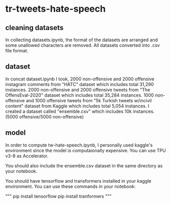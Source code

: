 # tr-tweets-hate-speech

cleaning datasets
----------------
In collecting datasets.ipynb, the format of the datasets are arranged and some unallowed characters are removed.
All datasets converted into .csv file format.

dataset
----------------
In concat dataset.ipynb I took, 
2000 non-offensive and 2000 offensive instagram comments from "HATC" dataset which includes total 31,290 instances.
2000 non-offensive and 2000 offensive tweets from "The OffensEval-2020" dataset which includes total 35,284 instances.
1000 non-offensive and 1000 offensive tweets from "5k Turkish tweets w/incivil content" dataset from Kaggle which includes total 5,054 instances.
I created a dataset called "ensemble.csv" which includes 10k instances. (5000 offensive/5000 non-offensive)


model
---------------
In order to compute tw-hate-speech.ipynb, I personally used kaggle's environment since the model is computaionally expensive. You can use TPU v3-8 as Accelerator.

You should also include the ensemble.csv dataset in the same directory as your notebook.

You should have tensorflow and transformers installed in your kaggle environment. You can use these commands in your notebook:

"""
pip install tensorflow
pip install tranformers
"""
